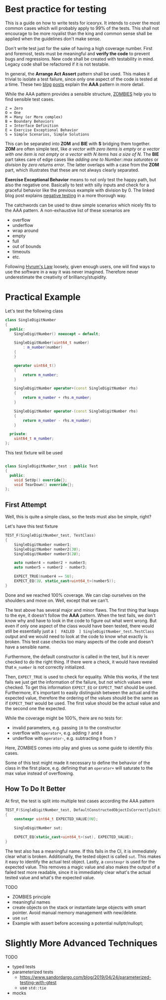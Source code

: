 # Best practice for testing

This is a guide on how to write tests for iceoryx. It intends to cover the most common cases which will probably apply to 99% of the tests.
This shall not encourage to be more royalist than the king and common sense shall be applied when the guidelines don't make sense.

Don't write test just for the sake of having a high coverage number. First and foremost, tests must be meaningful and **verify the code** to prevent bugs and regressions.
New code shall be created with testability in mind. Legacy code shall be refactored if it is not testable.

In general, the **Arrange Act Assert** pattern shall be used. This makes it trivial to isolate a test failure, since only one aspect of the code is tested at a time.
These two [blog](https://defragdev.com/blog/2014/08/07/the-fundamentals-of-unit-testing-arrange-act-assert.html)
[posts](https://medium.com/@pjbgf/title-testing-code-ocd-and-the-aaa-pattern-df453975ab80) explain the **AAA** pattern in more detail.

While the AAA pattern provides a sensible structure, [ZOMBIES](http://blog.wingman-sw.com/tdd-guided-by-zombies) help you to find sensible test cases.
```
Z = Zero
O = One
M = Many (or More complex)
B = Boundary Behaviors
I = Interface Definition
E = Exercise Exceptional Behavior
S = Simple Scenarios, Simple Solutions
```

This can be separated into **ZOM** and **BIE** with **S** bridging them together. **ZOM** are often simple test, like _a vector with zero items is empty_ or _a vector with one item is not empty_ or _a vector with N items has a size of N_.
The **BIE** part takes care of edge cases like _adding one to Number::max saturates_ or _division by zero returns error_. The latter overlaps with a case from the **ZOM** part, which illustrates that these are not always clearly separated.

**Exercise Exceptional Behavior** means to not only test the happy path, but also the negative one. Basically to test with silly inputs and check for a graceful behavior like the previous example with division by 0. The linked blog post explains [negative testing](https://www.softwaretestinghelp.com/what-is-negative-testing/) in a more thorough way.

The catchwords can be used to draw simple scenarios which nicely fits to the AAA pattern. A non-exhaustive list of these scenarios are
- overflow
- underflow
- wrap around
- empty
- full
- out of bounds
- timeouts
- etc.

Following [Hyrum's Law](https://www.hyrumslaw.com/) loosely, given enough users, one will find ways to use the software in a way it was never imagined. Therefore never underestimate the creativity of brilliancy/stupidity.

# Practical Example

Let's test the following class
```c++
class SingleDigitNumber
{
  public:
    SingleDigitNumber() noexcept = default;

    SingleDigitNumber(uint64_t number)
        : m_number(number)
    {
    }

    operator uint64_t()
    {
        return m_number;
    }

    SingleDigitNumber operator+(const SingleDigitNumber rhs)
    {
        return m_number + rhs.m_number;
    }

    SingleDigitNumber operator-(const SingleDigitNumber rhs)
    {
        return m_number - rhs.m_number;
    }

  private:
    uint64_t m_number;
};
```

This test fixture will be used
```c++

class SingleDigitNumber_test : public Test
{
  public:
    void SetUp() override{};
    void TearDown() override{};
};
```

## First Attempt

Well, this is quite a simple class, so the tests must also be simple, right?

Let's have this test fixture
```c++
TEST_F(SingleDigitNumber_test, TestClass)
{
    SingleDigitNumber number1;
    SingleDigitNumber number2(3U);
    SingleDigitNumber number3(2U);

    auto number4 = number2 + number3;
    auto number5 = number2 - number3;

    EXPECT_TRUE(number4 == 5U);
    EXPECT_EQ(1U, static_cast<uint64_t>(number5));
}
```

Done and we reached 100% coverage. We can clap ourselves on the shoulders and move on. Well, except that we can't.

The test above has several major and minor flaws. The first thing that leaps to the eye, it doesn't follow the **AAA** pattern. When the test fails, we don't know why and have to look in the code to figure out what went wrong. But even if only one aspect of the class would have been tested, there would still be essentially just a `[  FAILED  ] SingleDigitNumber_test.TestClass` output and we would need to look at the code to know what exactly is broken. This test case checks too many aspects of the code and doesn't have a sensible name.

Furthermore, the default constructor is called in the test, but it is never checked to do the right thing. If there were a check, it would have revealed that `m_number` is not correctly initialized.

Then, `EXPECT_TRUE` is used to check for equality. While this works, if the test fails we just get the information of the failure, but not which values were checked.
To get this information `EXPECT_EQ` or `EXPECT_THAT` should be used. Furthermore, it's important to easily distinguish between the actual and the expected value, therefore the ordering of the values should be the same as if `EXPECT_THAT` would be used. The first value should be the actual value and the second one the expected.

While the coverage might be 100%, there are no tests for:
- invalid parameters, e.g. passing `10` to the constructor
- overflow with `operator+`, e.g. adding `7` and `8`
- underflow with `operator-`, e.g. subtracting `8` from `7`

Here, ZOMBIES comes into play and gives us some guide to identify this cases.

Some of this test might made it necessary to define the behavior of the class in the first place, e.g. defining that an `operator+` will saturate to the max value instead of overflowing.

## How To Do It Better

At first, the test is split into multiple test cases according the AAA pattern

```c++
TEST_F(SingleDigitNumber_test, DefaultConstructedObjectIsCorrectlyInitialized)
{
    constexpr uint64_t EXPECTED_VALUE{0U};

    SingleDigitNumber sut;

    EXPECT_EQ(static_cast<uint64_t>(sut), EXPECTED_VALUE);
}
```

The test also has a meaningful name. If this fails in the CI, it is immediately clear what is broken.
Additionally, the tested object is called `sut`. This makes it easy to identify the actual test object.
Lastly, a `constexpr` is used for the expected value. This removes a magic value and also makes the output of a failed test more readable, since it is immediately clear what's the actual tested value and what's the expected value.

TODO

- ZOMBIES principle
- meaningful names
- create objects on the stack or instantiate large objects with smart pointer. Avoid manual memory management with new/delete.
- use `sut`
- Example with assert before accessing a potential nullptr/nullopt;

# Slightly More Advanced Techniques

TODO

- typed tests
- parameterized tests
    - https://www.sandordargo.com/blog/2019/04/24/parameterized-testing-with-gtest
    - use `std::tie`
- mocks
